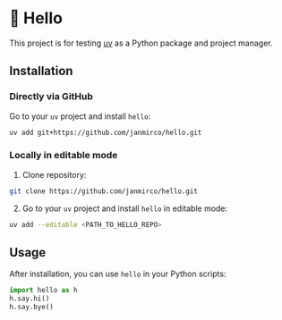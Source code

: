 # 👋 Hello

This project is for testing [uv](https://docs.astral.sh/uv/) as a Python package and project manager.

## Installation

### Directly via GitHub

Go to your `uv` project and install `hello`:

```bash
uv add git+https://github.com/janmirco/hello.git
```

### Locally in editable mode

1. Clone repository:

```bash
git clone https://github.com/janmirco/hello.git
```

2. Go to your `uv` project and install `hello` in editable mode:

```bash
uv add --editable <PATH_TO_HELLO_REPO>
```

## Usage

After installation, you can use `hello` in your Python scripts:

```python
import hello as h
h.say.hi()
h.say.bye()
```
